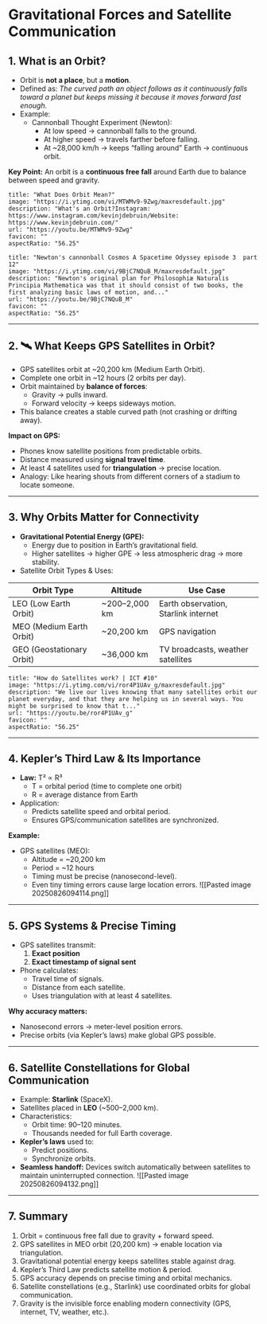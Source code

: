 # Gravitational Forces and Satellite Communication

## 1. What is an Orbit?

- Orbit is **not a place**, but a **motion**.
- Defined as: _The curved path an object follows as it continuously falls toward a planet but keeps missing it because it moves forward fast enough._
- Example:
    - Cannonball Thought Experiment (Newton):
        - At low speed → cannonball falls to the ground.
        - At higher speed → travels farther before falling.
        - At ~28,000 km/h → keeps “falling around” Earth → continuous orbit.

**Key Point:** An orbit is a **continuous free fall** around Earth due to balance between speed and gravity.
```embed
title: "What Does Orbit Mean?"
image: "https://i.ytimg.com/vi/MTWMv9-9Zwg/maxresdefault.jpg"
description: "What's an Orbit?Instagram: https://www.instagram.com/kevinjdebruin/Website: https://www.kevinjdebruin.com/"
url: "https://youtu.be/MTWMv9-9Zwg"
favicon: ""
aspectRatio: "56.25"
```

```embed
title: "Newton's cannonball Cosmos A Spacetime Odyssey episode 3  part 12"
image: "https://i.ytimg.com/vi/9BjC7NQuB_M/maxresdefault.jpg"
description: "Newton's original plan for Philosophiæ Naturalis Principia Mathematica was that it should consist of two books, the first analyzing basic laws of motion, and..."
url: "https://youtu.be/9BjC7NQuB_M"
favicon: ""
aspectRatio: "56.25"
```


---

## 2. 🛰️ What Keeps GPS Satellites in Orbit?

- GPS satellites orbit at ~20,200 km (Medium Earth Orbit).
- Complete one orbit in ~12 hours (2 orbits per day).
- Orbit maintained by **balance of forces**:
    - Gravity → pulls inward.
    - Forward velocity → keeps sideways motion.
- This balance creates a stable curved path (not crashing or drifting away).

**Impact on GPS:**

- Phones know satellite positions from predictable orbits.
- Distance measured using **signal travel time**.
- At least 4 satellites used for **triangulation** → precise location.
- Analogy: Like hearing shouts from different corners of a stadium to locate someone.

---

## 3. Why Orbits Matter for Connectivity

- **Gravitational Potential Energy (GPE):**
    - Energy due to position in Earth’s gravitational field.
    - Higher satellites → higher GPE → less atmospheric drag → more stability.
- Satellite Orbit Types & Uses:

|Orbit Type|Altitude|Use Case|
|---|---|---|
|LEO (Low Earth Orbit)|~200–2,000 km|Earth observation, Starlink internet|
|MEO (Medium Earth Orbit)|~20,200 km|GPS navigation|
|GEO (Geostationary Orbit)|~36,000 km|TV broadcasts, weather satellites|
```embed
title: "How do Satellites work? | ICT #10"
image: "https://i.ytimg.com/vi/ror4P1UAv_g/maxresdefault.jpg"
description: "We live our lives knowing that many satellites orbit our planet everyday, and that they are helping us in several ways. You might be surprised to know that t..."
url: "https://youtu.be/ror4P1UAv_g"
favicon: ""
aspectRatio: "56.25"
```

---

## 4. Kepler’s Third Law & Its Importance

- **Law:** T² ∝ R³
    - T = orbital period (time to complete one orbit)
    - R = average distance from Earth
- Application:
    - Predicts satellite speed and orbital period.
    - Ensures GPS/communication satellites are synchronized.

**Example:**

- GPS satellites (MEO):
    - Altitude = ~20,200 km
    - Period = ~12 hours
    - Timing must be precise (nanosecond-level).
    - Even tiny timing errors cause large location errors.
![[Pasted image 20250826094114.png]]
---

## 5. GPS Systems & Precise Timing

- GPS satellites transmit:
    1. **Exact position**
    2. **Exact timestamp of signal sent**
- Phone calculates:
    - Travel time of signals.
    - Distance from each satellite.
    - Uses triangulation with at least 4 satellites.

**Why accuracy matters:**

- Nanosecond errors → meter-level position errors.
- Precise orbits (via Kepler’s laws) make global GPS possible.

---

## 6. Satellite Constellations for Global Communication

- Example: **Starlink** (SpaceX).
- Satellites placed in **LEO** (~500–2,000 km).
- Characteristics:
    - Orbit time: 90–120 minutes.
    - Thousands needed for full Earth coverage.
- **Kepler’s laws** used to:
    - Predict positions.
    - Synchronize orbits.
- **Seamless handoff:** Devices switch automatically between satellites to maintain uninterrupted connection.
![[Pasted image 20250826094132.png]]
---

## 7. Summary

1. Orbit = continuous free fall due to gravity + forward speed.
2. GPS satellites in MEO orbit (20,200 km) → enable location via triangulation.
3. Gravitational potential energy keeps satellites stable against drag.
4. Kepler’s Third Law predicts satellite motion & period.
5. GPS accuracy depends on precise timing and orbital mechanics.
6. Satellite constellations (e.g., Starlink) use coordinated orbits for global communication.
7. Gravity is the invisible force enabling modern connectivity (GPS, internet, TV, weather, etc.).